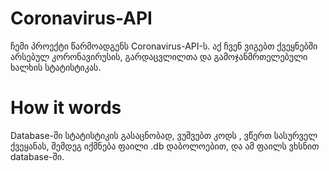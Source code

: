 # Coronavirus-API
ჩემი პროექტი წარმოადგენს Coronavirus-API-ს.
აქ ჩვენ ვიგებთ ქვეყნებში არსებულ კორონავირუსის, გარდაცვლილთა და გამოჯანმრთელებული ხალხის სტატისტიკას.
#
# How it words
Database-ში სტატისტიკის გასაცნობად, ვუშვებთ კოდს , ვწერთ სასურველ ქვეყანას, შემდეგ იქმნება ფაილი .db დაბოლოებით, და ამ ფაილს ვხსნით database-ში.

